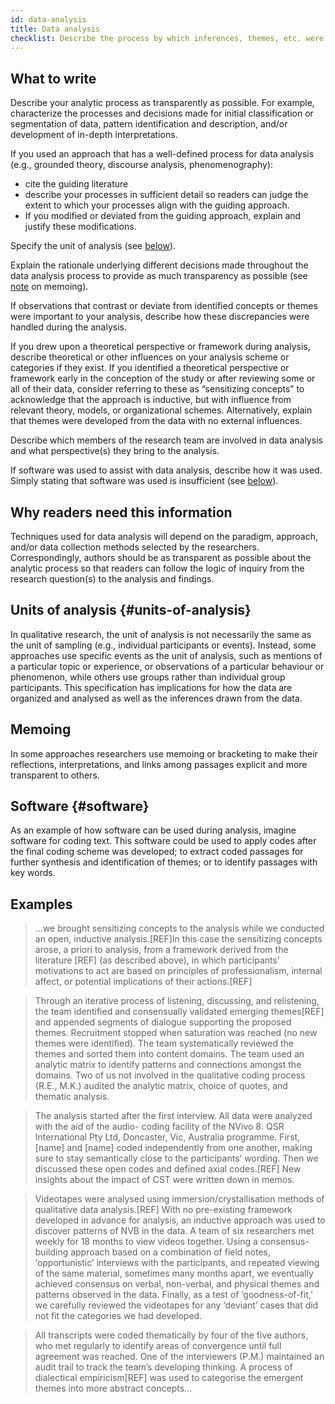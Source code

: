 ```yaml
---
id: data-analysis
title: Data analysis
checklist: Describe the process by which inferences, themes, etc. were identified and developed, including the researchers involved in data analysis; usually references a specific paradigm or approach. Describe why you chose this process.
---
```


## What to write

Describe your analytic process as transparently as possible. For example, characterize the processes and decisions made for initial classification or segmentation of data, pattern identification and description, and/or development of in-depth interpretations.

If you used an approach that has a well-defined process for data analysis (e.g., grounded theory, discourse analysis, phenomenography):

* cite the guiding literature
* describe your processes in sufficient detail so readers can judge the extent to which your processes align with the guiding approach.
* If you modified or deviated from the guiding approach, explain and justify these modifications.

Specify the unit of analysis (see [below](#units-of-analysis)).

Explain the rationale underlying different decisions made throughout the data analysis process to provide as much transparency as possible (see [note](#memoing) on memoing).

If observations that contrast or deviate from identified concepts or themes were important to your analysis, describe how these discrepancies were handled during the analysis.

If you drew upon a theoretical perspective or framework during analysis, describe theoretical or other influences on your analysis scheme or categories if they exist. If you identified a theoretical perspective or framework early in the conception of the study or after reviewing some or all of their data, consider referring to these as “sensitizing concepts” to acknowledge that the approach is inductive, but with influence from relevant theory, models, or organizational schemes. Alternatively, explain that themes were developed from the data with no external influences.

Describe which members of the research team are involved in data analysis and what perspective(s) they bring to the analysis.

If software was used to assist with data analysis, describe how it was used. Simply stating that software was used is insufficient (see [below](#software)).

## Why readers need this information

Techniques used for data analysis will depend on the paradigm, approach, and/or data collection methods selected by the researchers. Correspondingly, authors should be as transparent as possible about the analytic process so that readers can follow the logic of inquiry from the research question(s) to the analysis and findings.

## Units of analysis {#units-of-analysis}

In qualitative research, the unit of analysis is not necessarily the same as the unit of sampling (e.g., individual participants or events). Instead, some approaches use specific events as the unit of analysis, such as mentions of a particular topic or experience, or observations of a particular behaviour or phenomenon, while others use groups rather than individual group participants. This specification has implications for how the data are organized and analysed as well as the inferences drawn from the data.

## Memoing

In some approaches researchers use memoing or bracketing to make their reflections, interpretations, and links among passages explicit and more transparent to others.

## Software {#software}

As an example of how software can be used during analysis, imagine software for coding text. This software could be used to apply codes after the final coding scheme was developed; to extract coded passages for further synthesis and identification of themes; or to identify passages with key words.

## Examples

>...we brought sensitizing concepts to the analysis while we conducted an open, inductive analysis.[REF]In this case the sensitizing concepts arose, a priori to analysis, from a framework derived from the literature [REF] (as described above), in which participants’ motivations to act are based on principles of professionalism, internal affect, or potential implications of their actions.[REF]

> Through an iterative process of listening, discussing, and relistening, the team identified and consensually validated emerging themes[REF] and appended segments of dialogue supporting the proposed themes. Recruitment stopped when saturation was reached (no new themes were identified). The team systematically reviewed the themes and sorted them into content domains. The team used an analytic matrix to identify patterns and connections amongst the domains. Two of us not involved in the qualitative coding process (R.E., M.K.) audited the analytic matrix, choice of quotes, and thematic analysis.

> The analysis started after the first interview. All data were analyzed with the aid of the audio- coding facility of the NVivo 8: QSR International Pty Ltd, Doncaster, Vic, Australia programme. First, [name] and [name] coded independently from one another, making sure to stay semantically close to the participants’ wording. Then we discussed these open codes and defined axial codes.[REF] New insights about the impact of CST were written down in memos.

> Videotapes were analysed using immersion/crystallisation methods of qualitative data analysis.[REF] With no pre-existing framework developed in advance for analysis, an inductive approach was used to discover patterns of NVB in the data. A team of six researchers met weekly for 18 months to view videos together. Using a consensus-building approach based on a combination of field notes, ‘opportunistic’ interviews with the participants, and repeated viewing of the same material, sometimes many months apart, we eventually achieved consensus on verbal, non-verbal, and physical themes and patterns observed in the data. Finally, as a test of ‘goodness-of-fit,’ we carefully reviewed the videotapes for any ‘deviant’ cases that did not fit the categories we had developed.

> All transcripts were coded thematically by four of the five authors, who met regularly to identify areas of convergence until full agreement was reached. One of the interviewers (P.M.) maintained an audit trail to track the team’s developing thinking. A process of dialectical empiricism[REF] was used to categorise the emergent themes into more abstract concepts...
